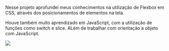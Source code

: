 Nesse projeto aprofundei meus conhecimentos na utilização de Flexbox em CSS, através dos posicionamentos de elementos na tela.

Houve também muito aprendizado em JavaScript, com a utilização de funções como switch e slice. ALém de trabalhar com orientação a objeto com JavaScript.


<img src = "https://github-production-user-asset-6210df.s3.amazonaws.com/93626371/271842744-ba0c7998-f3fb-49b0-91f7-8ec4ef0869bb.png">



